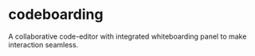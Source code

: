 # codeboarding

A collaborative code-editor with integrated whiteboarding panel to make interaction seamless.
